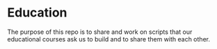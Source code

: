 # Education

The purpose of this repo is to share and work on scripts that our educational courses ask us to build and to share them with each other. 
